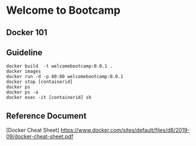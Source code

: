 # Welcome to Bootcamp
## Docker 101
## Guideline
```
docker build  -t welcomebootcamp:0.0.1 .
docker images
docker run -d -p 80:80 welcomebootcamp:0.0.1
docker stop [containerid]
docker ps
docker ps -a
docker exec -it [containerid] sh
```

## Reference Document
[Docker Cheat Sheet] https://www.docker.com/sites/default/files/d8/2019-09/docker-cheat-sheet.pdf